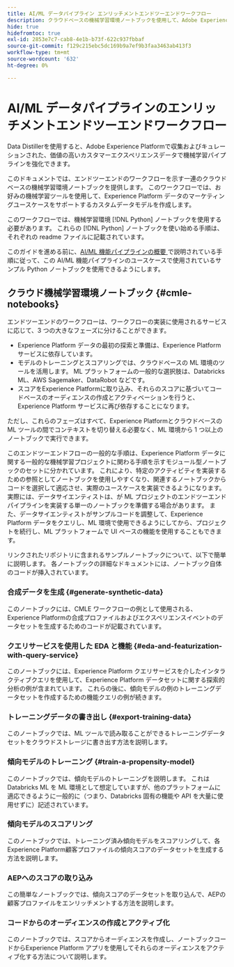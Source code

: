 ```yaml
---
title: AI/ML データパイプライン エンリッチメントエンドツーエンドワークフロー
description: クラウドベースの機械学習環境ノートブックを使用して、Adobe Experience Platform データからサブスクリプションコンバージョンを予測する傾向モデルのトレーニングとスコアリングを作成します。
hide: true
hidefromtoc: true
exl-id: 2853e7c7-cab8-4e1b-b73f-622c937fbbaf
source-git-commit: f129c215ebc5dc169b9a7ef9b3faa3463ab413f3
workflow-type: tm+mt
source-wordcount: '632'
ht-degree: 0%

---
```


<!-- 
title: Cloud Machine Learning Environment Notebooks
Cloud machine learning environment notebooks
Old title: 
# AI/ML data pipeline enrichment end-to-end workflow
-->

# AI/ML データパイプラインのエンリッチメントエンドツーエンドワークフロー

Data Distillerを使用すると、Adobe Experience Platformで収集およびキュレーションされた、価値の高いカスタマーエクスペリエンスデータで機械学習パイプラインを強化できます。

このドキュメントでは、エンドツーエンドのワークフローを示す一連のクラウドベースの機械学習環境ノートブックを提供します。 このワークフローでは、お好みの機械学習ツールを使用して、Experience Platform データのマーケティングユースケースをサポートするカスタムデータモデルを作成します。

このワークフローでは、機械学習環境 [!DNL Python] ノートブックを使用する必要があります。 これらの [!DNL Python] ノートブックを使い始める手順は、それぞれの readme ファイルに記載されています。

このガイドを進める前に、[AI/ML 機能パイプラインの概要 ](./overview.md) で説明されている手順に従って、この AI/ML 機能パイプラインのユースケースで使用されているサンプル Python ノートブックを使用できるようにします。

## クラウド機械学習環境ノートブック {#cmle-notebooks}

エンドツーエンドのワークフローは、ワークフローの実装に使用されるサービスに応じて、3 つの大きなフェーズに分けることができます。

- Experience Platform データの最初の探索と準備は、Experience Platform サービスに依存しています。
- モデルのトレーニングとスコアリングでは、クラウドベースの ML 環境のツールを活用します。 ML プラットフォームの一般的な選択肢は、Databricks ML、AWS Sagemaker、DataRobot などです。
- スコアをExperience Platformに取り込み、それらのスコアに基づいてコードベースのオーディエンスの作成とアクティベーションを行うと、Experience Platform サービスに再び依存することになります。

ただし、これらのフェーズはすべて、Experience Platformとクラウドベースの ML ツールの間でコンテキストを切り替える必要なく、ML 環境から 1 つ以上のノートブックで実行できます。

このエンドツーエンドフローの一般的な手順は、Experience Platform データに関する一般的な機械学習プロジェクトに関わる手順を示すモジュール型ノートブックのセットに分かれています。 これにより、特定のアクティビティを実装するための参照としてノートブックを使用しやすくなり、関連するノートブックからコードを選択して適応させ、実際のユースケースを実装できるようになります。 実際には、データサイエンティストは、が ML プロジェクトのエンドツーエンドパイプラインを実装する単一のノートブックを準備する場合があります。 また、データサイエンティストがサンプルコードを調整して、Experience Platform データをクエリし、ML 環境で使用できるようにしてから、プロジェクトを続行し、ML プラットフォームで UI ベースの機能を使用することもできます。

リンクされたリポジトリに含まれるサンプルノートブックについて、以下で簡単に説明します。 各ノートブックの詳細なドキュメントには、ノートブック自体のコードが挿入されています。

<!-- Below is the meat - the how to (but without links or details) -->

### 合成データを生成 {#generate-synthetic-data}

このノートブックには、CMLE ワークフローの例として使用される、Experience Platformの合成プロファイルおよびエクスペリエンスイベントのデータセットを生成するためのコードが記載されています。

### クエリサービスを使用した EDA と機能 {#eda-and-featurization-with-query-service}

このノートブックには、Experience Platform クエリサービスを介したインタラクティブクエリを使用して、Experience Platform データセットに関する探索的分析の例が含まれています。 これらの後に、傾向モデルの例のトレーニングデータセットを作成するための機能クエリの例が続きます。

### トレーニングデータの書き出し {#export-training-data}

このノートブックでは、ML ツールで読み取ることができるトレーニングデータセットをクラウドストレージに書き出す方法を説明します。

### 傾向モデルのトレーニング {#train-a-propensity-model}

このノートブックでは、傾向モデルのトレーニングを説明します。 これは Databricks ML を ML 環境として想定していますが、他のプラットフォームに適応できるように一般的に（つまり、Databricks 固有の機能や API を大量に使用せずに）記述されています。

### 傾向モデルのスコアリング

このノートブックでは、トレーニング済み傾向モデルをスコアリングして、各Experience Platform顧客プロファイルの傾向スコアのデータセットを生成する方法を説明します。

### AEPへのスコアの取り込み

この簡単なノートブックでは、傾向スコアのデータセットを取り込んで、AEPの顧客プロファイルをエンリッチメントする方法を説明します。

### コードからのオーディエンスの作成とアクティブ化

このノートブックでは、スコアからオーディエンスを作成し、ノートブックコードからExperience Platform アプリを使用してそれらのオーディエンスをアクティブ化する方法について説明します。
